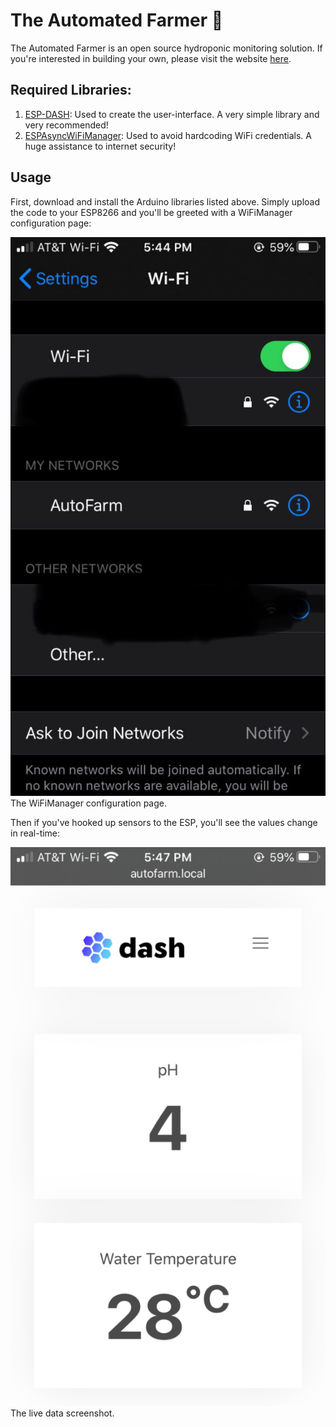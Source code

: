 # The Automated Farmer :herb:

The Automated Farmer is an open source hydroponic monitoring solution. If you're interested in building your own, please visit the website [here](https://theautomatedfarmer.com).


## Required Libraries:

1. [ESP-DASH](https://github.com/ayushsharma82/ESP-DASH): Used to create the user-interface. A very simple library and very recommended!
2. [ESPAsyncWiFiManager](https://github.com/alanswx/ESPAsyncWiFiManager): Used to avoid hardcoding WiFi credentials. A huge assistance to internet security!


## Usage

First, download and install the Arduino libraries listed above. Simply upload the code to your ESP8266 and you'll be greeted with a WiFiManager configuration page:

![alt text](screenshots/wifimanager.jpg "WiFiManager Configuration Page")
The WiFiManager configuration page.

Then if you've hooked up sensors to the ESP, you'll see the values change in real-time:

![alt text](screenshots/dash.png "Dashboard")
The live data screenshot.
